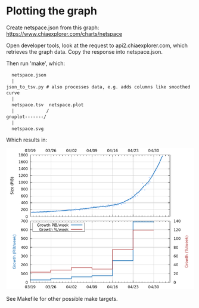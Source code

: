 # Plotting the graph

Create netspace.json from this graph:
https://www.chiaexplorer.com/charts/netspace

Open developer tools, look at the request to api2.chiaexplorer.com,
which retrieves the graph data. Copy the response into netspace.json.

Then run 'make', which:

      netspace.json
      |
    json_to_tsv.py # also processes data, e.g. adds columns like smoothed curve
      |
      netspace.tsv  netspace.plot
      |            /
    gnuplot-------/
      |
      netspace.svg

Which results in:

![Graph of Chia netspace growth](netspace.png)

See Makefile for other possible make targets.

